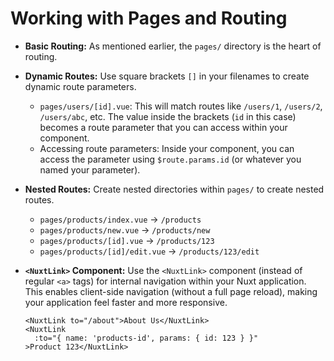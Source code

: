 # Working with Pages and Routing

- **Basic Routing:** As mentioned earlier, the `pages/` directory is the heart of routing.

- **Dynamic Routes:** Use square brackets `[]` in your filenames to create dynamic route parameters.

  - `pages/users/[id].vue`: This will match routes like `/users/1`, `/users/2`, `/users/abc`, etc. The value inside the brackets (`id` in this case) becomes a route parameter that you can access within your component.
  - Accessing route parameters: Inside your component, you can access the parameter using `$route.params.id` (or whatever you named your parameter).

- **Nested Routes:** Create nested directories within `pages/` to create nested routes.

  - `pages/products/index.vue` -\> `/products`
  - `pages/products/new.vue` -\> `/products/new`
  - `pages/products/[id].vue` -\> `/products/123`
  - `pages/products/[id]/edit.vue` -\> `/products/123/edit`

- **`<NuxtLink>` Component:** Use the `<NuxtLink>` component (instead of regular `<a>` tags) for internal navigation within your Nuxt application. This enables client-side navigation (without a full page reload), making your application feel faster and more responsive.

  ```vue
  <NuxtLink to="/about">About Us</NuxtLink>
  <NuxtLink
    :to="{ name: 'products-id', params: { id: 123 } }"
  >Product 123</NuxtLink>
  ```
